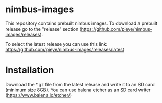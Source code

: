 # nimbus-images
This repository contains prebuilt nimbus images. To download a prebuilt release go to the "release" section (https://github.com/pieye/nimbus-images/releases).

To select the latest release you can use this link: https://github.com/pieye/nimbus-images/releases/latest

# Installation
Download the *.gz file from the latest release and write it to an SD card (minimum size 8GB). You can use balena etcher as an SD card writer (https://www.balena.io/etcher/)
